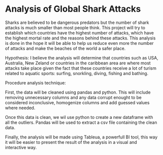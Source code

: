 # Analysis of Global Shark Attacks 

Sharks are believed to be dangerous predators but the number of shark attacks is much smaller than most people think.
This project will try to establish which countries have the highest number of attacks, which have the highest mortal rate and the reasons behind these attacks. This analysis is done in the hope it will be able to help us reduce even more the number of attacks and make the beaches of the world a safer place.

Hypothesis: I believe the analysis will determine that countries such as USA, Australia, New Zeland or countries in the caribbean area are where most attacks take place given the fact that these countries receive a lot of turism related to aquatic sports: surfing, snorkling, diving, fishing and bathing.  



Procedure analysis technique:

First, the data will be cleaned using pandas and python. This will include removing unnecessary columns and any data corrupt enought to be considered inconclusive, homogenize columns and add guessed values where needed.  

Once this data is clean, we wil use python to create a new dataframe with all the outliers. Pandas will be used to extract a csv file containing the clean data.

Finally, the analysis will be made using Tableua, a powerfull BI tool, this way it will be easier to present the result of the analysis in a visual and interactive way. 

